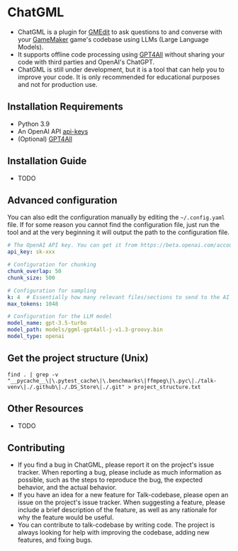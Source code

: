 # ChatGML
* ChatGML is a plugin for [GMEdit](https://github.com/YellowAfterlife/GMEdit) to ask questions to and converse with your [GameMaker](https://gamemaker.io/en) game's codebase using LLMs (Large Language Models).
* It supports offline code processing using [GPT4All](https://github.com/nomic-ai/gpt4all) without sharing your code with third parties and OpenAI's ChatGPT.
* ChatGML is still under development, but it is a tool that can help you to improve your code. It is only recommended for educational purposes and not for production use.

## Installation Requirements
* Python 3.9
* An OpenAI API [api-keys](https://platform.openai.com/account/api-keys)
* (Optional) [GPT4All](https://gpt4all.io) 

## Installation Guide
* TODO

## Advanced configuration

You can also edit the configuration manually by editing the `~/.config.yaml` file.
If for some reason you cannot find the configuration file, just run the tool and at the very beginning it will output
the path to the configuration file.

```yaml
# The OpenAI API key. You can get it from https://beta.openai.com/account/api-keys
api_key: sk-xxx

# Configuration for chunking
chunk_overlap: 50
chunk_size: 500

# Configuration for sampling
k: 4  # Essentially how many relevant files/sections to send to the AI for context
max_tokens: 1048

# Configuration for the LLM model
model_name: gpt-3.5-turbo
model_path: models/ggml-gpt4all-j-v1.3-groovy.bin
model_type: openai
```

## Get the project structure (Unix)
```
find . | grep -v "__pycache__\|\.pytest_cache\|\.benchmarks\|ffmpeg\|\.pyc\|./talk-venv\|./.github\|./.DS_Store\|./.git" > project_structure.txt
```

## Other Resources
* TODO

## Contributing

* If you find a bug in ChatGML, please report it on the project's issue tracker. When reporting a bug, please include as much information as possible, such as the steps to reproduce the bug, the expected behavior, and the actual behavior.
* If you have an idea for a new feature for Talk-codebase, please open an issue on the project's issue tracker. When suggesting a feature, please include a brief description of the feature, as well as any rationale for why the feature would be useful.
* You can contribute to talk-codebase by writing code. The project is always looking for help with improving the codebase, adding new features, and fixing bugs.
